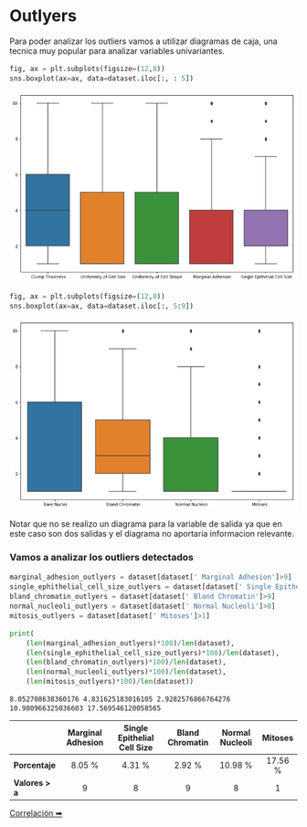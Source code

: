 # Outlyers

Para poder analizar los outliers vamos a utilizar diagramas de caja, una tecnica muy popular para analizar variables univariantes.


```python
fig, ax = plt.subplots(figsize=(12,8))
sns.boxplot(ax=ax, data=dataset.iloc[:, : 5])
```





![png](img/output_26_1.png)



```python
fig, ax = plt.subplots(figsize=(12,8))
sns.boxplot(ax=ax, data=dataset.iloc[:, 5:9])
```






![png](img/output_27_1.png)


Notar que no se realizo un diagrama para la variable de salida ya que en este caso son dos salidas y el diagrama no aportaria informacion relevante.

### Vamos a analizar los outliers detectados


```python
marginal_adhesion_outlyers = dataset[dataset[' Marginal Adhesion']>9]
single_ephithelial_cell_size_outlyers = dataset[dataset[' Single Epithelial Cell Size']>8]
bland_chromatin_outlyers = dataset[dataset[' Bland Chromatin']>9]
normal_nucleoli_outlyers = dataset[dataset[' Normal Nucleoli']>8]
mitosis_outlyers = dataset[dataset[' Mitoses']>1]
```


```python
print(
    (len(marginal_adhesion_outlyers)*100)/len(dataset),
    (len(single_ephithelial_cell_size_outlyers)*100)/len(dataset),
    (len(bland_chromatin_outlyers)*100)/len(dataset),
    (len(normal_nucleoli_outlyers)*100)/len(dataset),
    (len(mitosis_outlyers)*100)/len(dataset))
```

    8.052708638360176 4.831625183016105 2.9282576866764276 10.980966325036603 17.569546120058565
    



|               | Marginal Adhesion | Single Epithelial Cell Size |  Bland Chromatin | Normal Nucleoli | Mitoses |
|---------------|:-----------------:|:---------------------------:|:----------------:|:---------------:|:-------:|
|**Porcentaje** | 8.05 %           | 4.31 %                      | 2.92 %          | 10.98 %        | 17.56 % |
|**Valores > a**| 9                 | 8                           | 9                | 8               | 1       |


[Correlación ➡](./6_correlation_code.md)